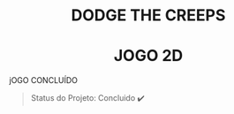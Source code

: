 <h1 align="center"> DODGE THE CREEPS </h1>
<h1 align="center"> JOGO 2D </h1>


<p align="justify"> jOGO CONCLUÍDO </p>


> Status do Projeto: Concluido :heavy_check_mark: